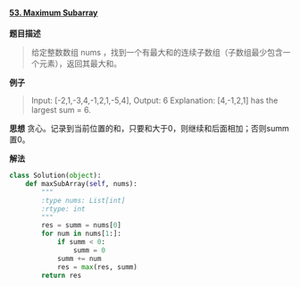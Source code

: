 #### [53. Maximum Subarray](https://leetcode.com/problems/maximum-subarray/)
**题目描述**
> 给定整数数组 nums ，找到一个有最大和的连续子数组（子数组最少包含一个元素），返回其最大和。

**例子**
> Input: [-2,1,-3,4,-1,2,1,-5,4],
Output: 6
Explanation: [4,-1,2,1] has the largest sum = 6.

**思想**
贪心。记录到当前位置的和，只要和大于0，则继续和后面相加；否则summ置0。

**解法**
```python
class Solution(object):
    def maxSubArray(self, nums):
        """
        :type nums: List[int]
        :rtype: int
        """
        res = summ = nums[0]
        for num in nums[1:]:
            if summ < 0:
                summ = 0
            summ += num
            res = max(res, summ)
        return res
```